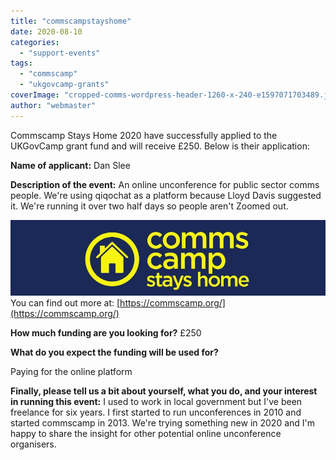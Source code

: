 ```yaml
---
title: "commscampstayshome"
date: 2020-08-10
categories: 
  - "support-events"
tags: 
  - "commscamp"
  - "ukgovcamp-grants"
coverImage: "cropped-comms-wordpress-header-1260-x-240-e1597071703489.jpg"
author: "webmaster"
---
```


Commscamp Stays Home 2020 have successfully applied to the UKGovCamp grant fund and will receive £250. Below is their application:

**Name of applicant:** Dan Slee

**Description of the event:** An online unconference for public sector comms people. We're using qiqochat as a platform because Lloyd Davis suggested it. We're running it over two half days so people aren't Zoomed out.

[![](images/cropped-comms-wordpress-header-1260-x-240-1000x240.jpg)](https://www.ukgovcamp.com/wp-content/uploads/2020/08/cropped-comms-wordpress-header-1260-x-240-e1597071703489.jpg)You can find out more at: [https://commscamp.org/](https://commscamp.org/)

**How much funding are you looking for?** £250

**What do you expect the funding will be used for?**

Paying for the online platform

**Finally, please tell us a bit about yourself, what you do, and your interest in running this event:** I used to work in local government but I've been freelance for six years. I first started to run unconferences in 2010 and started commscamp in 2013. We're trying something new in 2020 and I'm happy to share the insight for other potential online unconference organisers.
